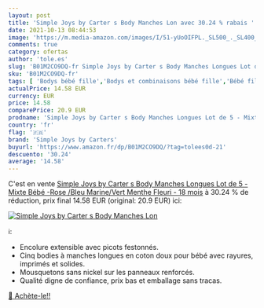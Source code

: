 ```yaml
---
layout: post
title: 'Simple Joys by Carter s Body Manches Lon avec 30.24 % rabais '
date: 2021-10-13 08:44:53
image: 'https://m.media-amazon.com/images/I/51-yUoOIFPL._SL500_._SL400_.jpg'
comments: true
category: ofertas
author: 'tole.es'
slug: 'B01M2CO9DQ-fr Simple Joys by Carter s Body Manches Longues Lot de 5 -...'
sku: 'B01M2CO9DQ-fr'
tags: [ 'Bodys bébé fille','Bodys et combinaisons bébé fille','Bébé fille','Vêtements','Vêtements bébé','simple joys by carters', ]
actualPrice: 14.58 EUR
currency: EUR
price: 14.58
comparePrice: 20.9 EUR
prodname: 'Simple Joys by Carter s Body Manches Longues Lot de 5 - Mixte Bébé -Rose /Bleu Marine/Vert Menthe  Fleuri - 18 mois'
country: 'fr'
flag: '🇫🇷'
brand: 'Simple Joys by Carters'
buyurl: 'https://www.amazon.fr/dp/B01M2CO9DQ/?tag=tolees0d-21'
descuento: '30.24'
average: '14.58'
---
```


C'est en vente [Simple Joys by Carter s Body Manches Longues Lot de 5 - Mixte Bébé -Rose /Bleu Marine/Vert Menthe  Fleuri - 18 mois](https://www.amazon.fr/dp/B01M2CO9DQ/?tag=tolees0d-21)  à  30.24 % de réduction, prix final  14.58 EUR (original: 20.9 EUR) ici:

[![Simple Joys by Carter s Body Manches Lon](https://m.media-amazon.com/images/I/51-yUoOIFPL._SL500_._SL400_.jpg)](https://www.amazon.fr/dp/B01M2CO9DQ/?tag=tolees0d-21)

ℹ️:

- Encolure extensible avec picots festonnés.
- Cinq bodies à manches longues en coton doux pour bébé avec rayures, imprimés et solides.
- Mousquetons sans nickel sur les panneaux renforcés.
- Qualité digne de confiance, prix bas et emballage sans tracas.

[🛒 Achète-le!!](https://www.amazon.fr/dp/B01M2CO9DQ/?tag=tolees0d-21)
